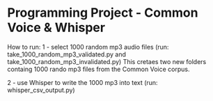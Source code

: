 # Programming Project - Common Voice & Whisper

How to run:
1 - select 1000 random mp3 audio files (run: take_1000_random_mp3_validated.py and take_1000_random_mp3_invalidated.py)
This cretaes two new folders containg 1000 rando mp3 files from the Common Voice corpus.

2 - use Whisper to write the 1000 mp3 into text (run: whisper_csv_output.py)
